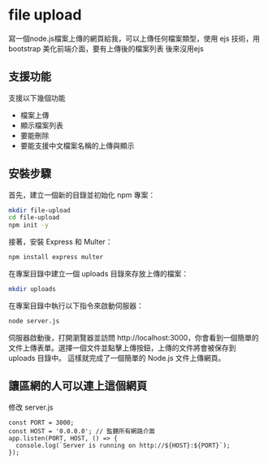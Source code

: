 # file upload
寫一個node.js檔案上傳的網頁給我，可以上傳任何檔案類型，使用 ejs 技術，用 bootstrap 美化前端介面，要有上傳後的檔案列表
後來沒用ejs

## 支援功能
支援以下幾個功能
- 檔案上傳
- 顯示檔案列表
- 要能刪除
- 要能支援中文檔案名稱的上傳與顯示

## 安裝步驟
首先，建立一個新的目錄並初始化 npm 專案：
```bash
mkdir file-upload
cd file-upload
npm init -y
```
接著，安裝 Express 和 Multer：
```bash
npm install express multer
```

在專案目錄中建立一個 uploads 目錄來存放上傳的檔案：
```bash
mkdir uploads
```
在專案目錄中執行以下指令來啟動伺服器：
```bash
node server.js
```
伺服器啟動後，打開瀏覽器並訪問 http://localhost:3000，你會看到一個簡單的文件上傳表單。選擇一個文件並點擊上傳按鈕，上傳的文件將會被保存到 uploads 目錄中。
這樣就完成了一個簡單的 Node.js 文件上傳網頁。

## 讓區網的人可以連上這個網頁
修改 server.js
```
const PORT = 3000;
const HOST = '0.0.0.0'; // 監聽所有網路介面
app.listen(PORT, HOST, () => {
  console.log(`Server is running on http://${HOST}:${PORT}`);
});
```